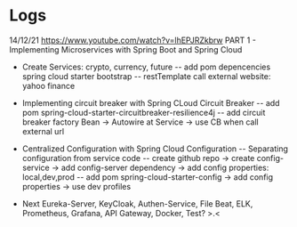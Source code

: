 # Logs
14/12/21
https://www.youtube.com/watch?v=lhEPJRZkbrw
PART 1 - Implementing Microservices with Spring Boot and Spring Cloud
- Create Services: crypto, currency, future 
-- add pom depencencies spring cloud starter bootstrap
-- restTemplate call external website: yahoo finance

- Implementing circuit breaker with Spring CLoud Circuit Breaker
-- add pom spring-cloud-starter-circuitbreaker-resilience4j
-- add circuit breaker factory Bean -> Autowire at Service -> use CB when call external url

- Centralized Configuration with Spring Cloud Configuration
-- Separating configuration from service code
-- create github repo -> create config-service -> add config-server dependency -> add config properties: local,dev,prod
-- add  pom spring-cloud-starter-config -> add config properties -> use dev profiles

- Next Eureka-Server, KeyCloak, Authen-Service, File Beat, ELK, Prometheus, Grafana, API Gateway, Docker, Test? >.<